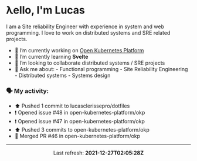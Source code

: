 # λello, I'm Lucas

I am a Site reliability Engineer with experience in system and web programming. I love to work on distributed systems and SRE related projects.

- 🔭 I’m currently working on [Open Kubernetes Platform](https://github.com/open-kubernetes-platform/okp)
- 🌱 I’m currently learning **Svelte**
- 👯 I’m looking to collaborate distributed systems / SRE projects
- 💬 Ask me about:
      - Functional programming
      - Site Reliability Engineering
      - Distributed systems
      - Systems design

### 🗣 My activity:

* ⬆️ Pushed 1 commit to lucasclerissepro/dotfiles
* ❗️ Opened issue #48 in open-kubernetes-platform/okp
* ❗️ Opened issue #47 in open-kubernetes-platform/okp
* ⬆️ Pushed 3 commits to open-kubernetes-platform/okp
* 🎉 Merged PR #46 in open-kubernetes-platform/okp
---

<p align="center">
  Last refresh: 
  <b>2021-12-27T02:05:28Z</b>
</p>
